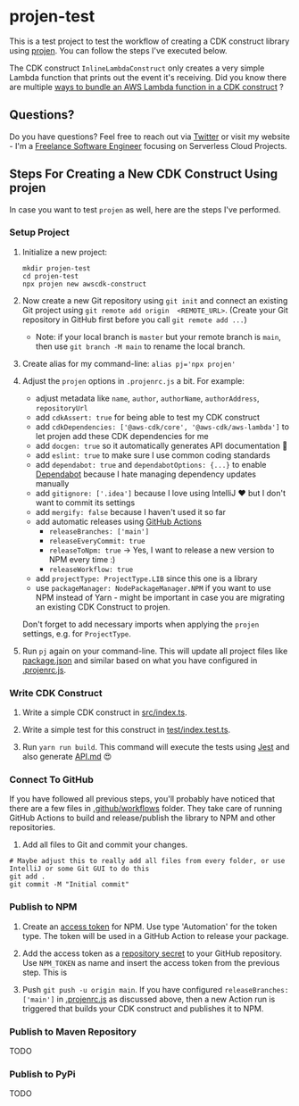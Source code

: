 # projen-test

This is a test project to test the workflow of creating a CDK construct library using [projen](https://github.com/projen/projen).
You can follow the steps I've executed below.

The CDK construct `InlineLambdaConstruct` only creates a very simple Lambda function that prints out the event it's receiving.
Did you know there are multiple [ways to bundle an AWS Lambda function in a CDK construct](https://www.sebastianhesse.de/2021/01/16/5-ways-to-bundle-a-lambda-function-within-an-aws-cdk-construct/) ?

## Questions?

Do you have questions?
Feel free to reach out via [Twitter](https://twitter.com/seeebiii) or visit my website - I'm a [Freelance Software Engineer](https://www.sebastianhesse.de) focusing on Serverless Cloud Projects.

## Steps For Creating a New CDK Construct Using projen

In case you want to test `projen` as well, here are the steps I've performed.

### Setup Project

1. Initialize a new project:

   ```shell
   mkdir projen-test
   cd projen-test
   npx projen new awscdk-construct
   ```

2. Now create a new Git repository using `git init` and connect an existing Git project using `git remote add origin  <REMOTE_URL>`.
   (Create your Git repository in GitHub first before you call `git remote add ...`)

   - Note: if your local branch is `master` but your remote branch is `main`, then use `git branch -M main` to rename the local branch.

3. Create alias for my command-line: `alias pj='npx projen'`

4. Adjust the `projen` options in `.projenrc.js` a bit. For example:
    - adjust metadata like `name`, `author`, `authorName`, `authorAddress`, `repositoryUrl`
    - add `cdkAssert: true` for being able to test my CDK construct
    - add `cdkDependencies: ['@aws-cdk/core', '@aws-cdk/aws-lambda']` to let projen add these CDK dependencies for me
    - add `docgen: true` so it automatically generates API documentation 🙌
    - add `eslint: true` to make sure I use common coding standards
    - add `dependabot: true` and `dependabotOptions: {...}` to enable [Dependabot](https://dependabot.com/) because I hate managing dependency updates manually
    - add `gitignore: ['.idea']` because I love using IntelliJ ♥️ but I don't want to commit its settings
    - add `mergify: false` because I haven't used it so far
    - add automatic releases using [GitHub Actions](https://github.com/features/actions)
      - `releaseBranches: ['main']`
      - `releaseEveryCommit: true`
      - `releaseToNpm: true` -> Yes, I want to release a new version to NPM every time :)
      - `releaseWorkflow: true`
   - add `projectType: ProjectType.LIB` since this one is a library
   - use `packageManager: NodePackageManager.NPM` if you want to use NPM instead of Yarn - might be important in case you are migrating an existing CDK Construct to projen.

   Don't forget to add necessary imports when applying the `projen` settings, e.g. for `ProjectType`.

5. Run `pj` again on your command-line.
   This will update all project files like [package.json](package.json) and similar based on what you have configured in [.projenrc.js](.projenrc.js).

### Write CDK Construct

1. Write a simple CDK construct in [src/index.ts](src/index.ts).

2. Write a simple test for this construct in [test/index.test.ts](test/index.test.ts).

3. Run `yarn run build`.
This command will execute the tests using [Jest](https://jestjs.io/) and also generate [API.md](API.md) 😍

### Connect To GitHub

If you have followed all previous steps, you'll probably have noticed that there are a few files in [.github/workflows](.github/workflows) folder.
They take care of running GitHub Actions to build and release/publish the library to NPM and other repositories.

1. Add all files to Git and commit your changes.

```shell
# Maybe adjust this to really add all files from every folder, or use IntelliJ or some Git GUI to do this
git add .
git commit -M "Initial commit"
```

### Publish to NPM

1. Create an [access token](https://docs.npmjs.com/about-access-tokens) for NPM.
   Use type 'Automation' for the token type.
   The token will be used in a GitHub Action to release your package.

2. Add the access token as a [repository secret](https://docs.github.com/en/actions/reference/encrypted-secrets) to your GitHub repository.
   Use `NPM_TOKEN` as name and insert the access token from the previous step.
   This is 

3. Push `git push -u origin main`.
   If you have configured `releaseBranches: ['main']` in [.projenrc.js](.projenrc.js) as discussed above, then a new Action run is triggered that builds your CDK construct and publishes it to NPM.

### Publish to Maven Repository

TODO

### Publish to PyPi

TODO
